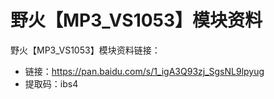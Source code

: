 # 野火【MP3_VS1053】模块资料
野火【MP3_VS1053】模块资料链接：
* 链接：https://pan.baidu.com/s/1_igA3Q93zj_SgsNL9lpyug 
* 提取码：ibs4 